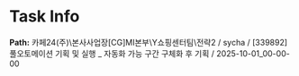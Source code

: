 # Task Info

**Path:** 카페24(주)\본사사업장\[CG]MI본부\Y쇼핑센터팀\전략2 / sycha / [339892] 풀오토메이션 기획 및 실행 _ 자동화 가능 구간 구체화 후 기획 / 2025-10-01_00-00-00

